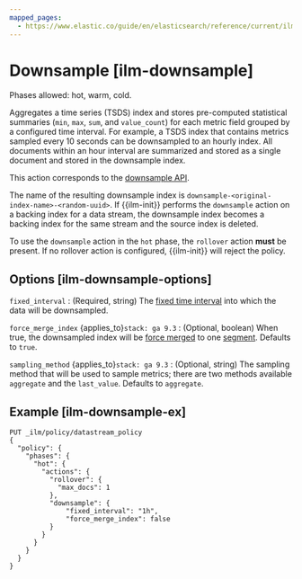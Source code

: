 ```yaml
---
mapped_pages:
  - https://www.elastic.co/guide/en/elasticsearch/reference/current/ilm-downsample.html
---
```


# Downsample [ilm-downsample]

Phases allowed: hot, warm, cold.

Aggregates a time series (TSDS) index and stores pre-computed statistical summaries (`min`, `max`, `sum`, and `value_count`) for each metric field grouped by a configured time interval. For example, a TSDS index that contains metrics sampled every 10 seconds can be downsampled to an hourly index. All documents within an hour interval are summarized and stored as a single document and stored in the downsample index.

This action corresponds to the [downsample API](https://www.elastic.co/docs/api/doc/elasticsearch/operation/operation-indices-downsample).

The name of the resulting downsample index is `downsample-<original-index-name>-<random-uuid>`. If {{ilm-init}} performs the `downsample` action on a backing index for a data stream, the downsample index becomes a backing index for the same stream and the source index is deleted.

To use the `downsample` action in the `hot` phase, the `rollover` action **must** be present. If no rollover action is configured, {{ilm-init}} will reject the policy.

## Options [ilm-downsample-options]

`fixed_interval`
:   (Required, string) The [fixed time interval](docs-content://manage-data/lifecycle/rollup/understanding-groups.md#rollup-understanding-group-intervals) into which the data will be downsampled.

`force_merge_index` {applies_to}`stack: ga 9.3`
:   (Optional, boolean) When true, the downsampled index will be [force merged](https://www.elastic.co/docs/api/doc/elasticsearch/operation/operation-indices-forcemerge) to one [segment](https://www.elastic.co/docs/api/doc/elasticsearch/operation/operation-indices-segments). Defaults to `true`.

`sampling_method` {applies_to}`stack: ga 9.3`
:   (Optional, string) The sampling method that will be used to sample metrics; there are two methods available `aggregate` and
the `last_value`. Defaults to `aggregate`.

## Example [ilm-downsample-ex]

```console
PUT _ilm/policy/datastream_policy
{
  "policy": {
    "phases": {
      "hot": {
        "actions": {
          "rollover": {
            "max_docs": 1
          },
          "downsample": {
  	          "fixed_interval": "1h",
  	          "force_merge_index": false
  	      }
        }
      }
    }
  }
}
```


